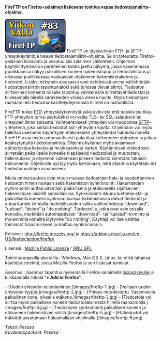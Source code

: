 <!--
Title: 2x31 FireFTP - Viikon VALO #83
Date: 2012/07/29
Pageimage: valo83-fireftp.png
Tags: Linux,Windows,Mac OS X,Firefox,Tiedostonsiirto
-->

**FireFTP on Firefox-selaimen lisäosana toimiva vapaa
tiedostojensiirto-ohjelma.**

![](images/valo83-fireftp.png "fig:valo83-fireftp.png") FireFTP on täysiverinen
FTP- ja SFTP-yhteyskäytäntöjä tukeva tiedostojensiirto-ohjelma. Se on
toteutettu Firefox-selaimen lisäosana ja avautuu siis selaimen
välilehteen. Ohjelman käyttöliittymänä on perinteinen kahtia jaettu
näkymä, jossa vasemmassa puolikkaassa näkyy paikallisen koneen
hakemistopuu ja tiedostolistaus ja oikeassa puolikkaassa vastaavasti
etäkoneen hakemistorakenne ja tiedostot. Lisäksi näkymän alaosassa ovat
nähtävissä omina välilehtinään tiedostojensiirron tapahtumaloki sekä
jonossa olevat siirrot. Tiedoston siirtäminen koneelta toiselle tapahtuu
valitsemalla siirrettävät tiedostot ja klikkaamalla hiirellä sarakkeiden
välissä olevaa nuolta. Myös tiedostojen raahaaminen
tiedostonkäsittelyohjelmasta hiirellä on mahdollista.

FireFTP tukee [FTP](http://fi.wikipedia.org/wiki/FTP)-yhteyskäytännöstä
sekä aktiivista että passiivista tilaa. FTP-yhteyden turva-asetuksiksi
voi valita TLS- tai SSL-salauksen tai yhteyden ilman salausta.
Vaihtoehtoisesti yhteyden voi muodostaa
[SFTP](http://en.wikipedia.org/wiki/SSH_File_Transfer_Protocol)-yhteytenä,
joka siirtää tiedostot ssh-yhteyden kautta. Ohjelmaan voi myös tallettaa
useimmin käytettyjen etäkoneiden yhteystiedot halutulla nimellä. FireFTP
osaa myös automaattisesti palauttaa katkenneen yhteyden ja jatkaa
keskeytynyttä tiedostonsiirtoa. Ohjelma kykenee myös avaamaan
etätiedostoja katselua ja muokkaamista varten. Käytännössä etätiedosto
siirretään paikalliselle koneelle tilapäiseksi tiedostoksi ja muutosten,
tallennuksen ja ohjelman sulkemisen jälkeen tiedosto siirretään takaisin
etäkoneelle. Ohjelmalle pystyy myös kertomaan, mitä ohjelmia käytetään
eri tiedostomuotojen avaamiseen.

Muita ominaisuuksia ovat muun muassa tiedostojen haku ja suodattaminen
tiedoston nimen mukaan sekä hakemiston synkronointi. Hakemistojen
synkronointi auttaa pitämään paikallisella ja etäkoneella sijaitsevien
hakemistojen sisällöt samanlaisina. Synkronointi-ikkuna luettelee etä-
ja paikallisella koneella synkronoitavissa hakemistoissa olevat
tiedostot ja antaa kunkin kohdalla mahdollisuuden valita vaihtoehdoista
"download", "upload", "delete" ja "do nothing". Tiedostoille, jotka ovat
vain toisella koneella, merkitään automaattisesti "download"- tai
"upload"-toiminto ja molemmilta koneilta löytyville "do nothing".
Käyttäjä voi itse vaihtaa toiminnot haluamikseen ja aloittaa
synkronoinnin.

Kotisivu
:   <http://fireftp.mozdev.org/> ja
    <https://addons.mozilla.org/en-US/firefox/addon/fireftp/>

Lisenssi
:   [Mozilla Public License](http://www.mozilla.org/MPL/1.1/) / [GNU
    GPL](GNU_GPL)

Toimii seuraavilla alustoilla
:   Windows, Mac OS X, Linux, tai mikä tahansa käyttöjärjestelmä, jossa
    Mozilla Firefox ja sen lisäosat toimivat.

Asennus
:   Asennus tapahtuu menemällä Firefox-selaimella
    [lisäosasivulle](https://addons.mozilla.org/en-US/firefox/addon/fireftp/)
    ja klikkaamalla linkkiä "**+ Add to Firefox**".

<div class="psgallery" markdown="1">
-   [Uuden yhteyden tallentaminen.](images/fireftp-1.jpg)
-   [Valitaan uuden yhteyden tyyppi.](images/fireftp-2.jpg)
-   [Yhteys muodostettu. Vasemmalla paikallinen kone, oikealla
    etäkone.](images/fireftp-3.jpg)
-   [Tiedostoja voi siirtää myös paikallisen koneen tiedostoselaimesta
    hiirellä raahaamalla.](images/fireftp-4.jpg)
-   [Tiedostojen synkronointi paikallisen koneen ja etäkoneen
    hakemistojen välillä.](images/fireftp-5.jpg)
-   [Etätiedostot voi määrätä avautumaan haluamallaan
    ohjelmalla.](images/fireftp-6.png)
</div>

*Teksti: Pesasa* <br />
*Kuvakaappaukset: Pesasa*
